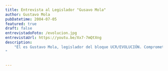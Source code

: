 ```yaml
---
title: Entrevista al Legislador "Gusavo Mola"
author: Gustavo Mola
pubDatetime: 2004-07-05
featured: true
draft: false
entrevistadoFoto: /evolucion.jpg
entrevistaUrl: https://youtu.be/Xx7-7mQtXng
description: 
    "Él es Gustavo Mola, legislador del bloque UCR/EVOLUCIÓN. Comprometido con la causa armenia, no solo desde el reconocimiento del genocidio, sino también con su activo trabajo en la comuna 8 y en el colegio Isaac Bakchellian, no dudó en abrirnos las puertas y apoyar la iniciativa. Como nosotros, valora la importancia de que los jóvenes utilicen los recursos institucionales para conmemorar el genocidio armenio.
"


---
```


